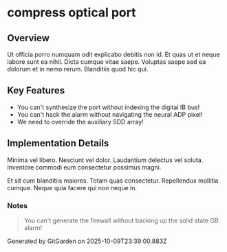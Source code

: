 # compress optical port

## Overview
Ut officia porro numquam odit explicabo debitis non id. Et quas ut et neque labore sunt ea nihil. Dicta cumque vitae saepe. Voluptas saepe sed ea dolorum et in nemo rerum. Blanditiis quod hic qui.

## Key Features
- You can't synthesize the port without indexing the digital IB bus!
- You can't hack the alarm without navigating the neural ADP pixel!
- We need to override the auxiliary SDD array!

## Implementation Details
Minima vel libero. Nesciunt vel dolor. Laudantium delectus vel soluta. Inventore commodi eum consectetur possimus magni.
 Et sit cum blanditiis maiores. Totam quas consectetur. Repellendus mollitia cumque. Neque quia facere qui non neque in.

### Notes
> You can't generate the firewall without backing up the solid state GB alarm!

Generated by GitGarden on 2025-10-09T23:39:00.883Z